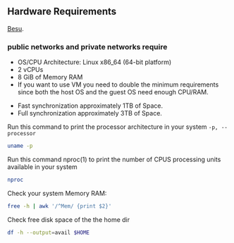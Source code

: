 
## Hardware Requirements 

[Besu](https://besu.hyperledger.org/en/stable/HowTo/Get-Started/System-Requirements/System-Requirements-Public/#system-requirements-for-public-networks).
### public networks and private networks require

* OS/CPU Architecture: Linux x86_64 (64-bit platform)
* 2 vCPUs
* 8 GiB of Memory RAM
* If you want to use VM you need to double the minimum requirements since both the host OS and the guest OS need enough CPU/RAM.


- Fast synchronization approximately 1TB of Space. 
- Full synchronization approximately 3TB of Space.


Run this command to print the processor architecture in your system ```-p, --processor```

```sh
uname -p
```

Run this command nproc(1) to print the number of CPUS processing units available in your system

```sh
nproc
```

Check your system Memory RAM:

```sh
free -h | awk '/^Mem/ {print $2}'
```

Check free disk space of the the home dir

```sh
df -h --output=avail $HOME
```


